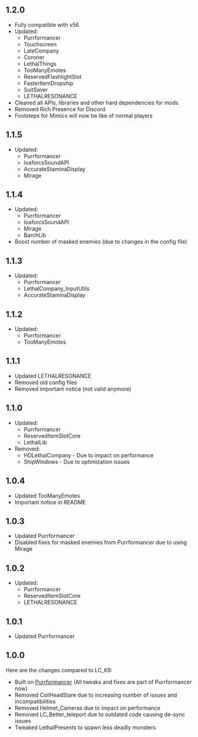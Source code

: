 ## 1.2.0
- Fully compatible with v56
- Updated:
    - Purrformancer
    - Touchscreen
    - LateCompany
    - Coroner
    - LethalThings
    - TooManyEmotes
    - ReservedFlashlightSlot
    - FasterItemDropship
    - SuitSaver
    - LETHALRESONANCE
- Cleaned all APIs, libraries and other hard dependencies for mods
- Removed Rich Presence for Discord
- Footsteps for Mimics will now be like of normal players

## 1.1.5
- Updated:
    - Purrformancer
    - loaforcsSoundAPI
    - AccurateStaminaDisplay
    - Mirage

## 1.1.4
- Updated:
    - Purrformancer
    - loaforcsSoundAPI
    - Mirage
    - BarchLib
- Boost number of masked enemies (due to changes in the config file)

## 1.1.3
- Updated:
    - Purrformancer
    - LethalCompany_InputUtils
    - AccurateStaminaDisplay

## 1.1.2
- Updated:
    - Purrformancer
    - TooManyEmotes

## 1.1.1
- Updated LETHALRESONANCE
- Removed old config files
- Removed important notice (not valid anymore)

## 1.1.0
- Updated:
    - Purrformancer
    - ReservedItemSlotCore
    - LethalLib
- Removed:
    - HDLethalCompany - Due to impact on performance
    - ShipWindows - Due to optimization issues

## 1.0.4
- Updated TooManyEmotes
- Important notice in README

## 1.0.3
- Updated Purrformancer
- Disabled fixes for masked enemies from Purrformancer due to using Mirage

## 1.0.2
- Updated:
    - Purrformancer
    - ReservedItemSlotCore
    - LETHALRESONANCE

## 1.0.1
- Updated Purrformancer

## 1.0.0

Here are the changes compared to LC_K8:

- Built on [Purrformancer](https://thunderstore.io/c/lethal-company/p/Netruitus/Purrformancer/) (All tweaks and fixes are part of Purrformancer now)
- Removed CoilHeadStare due to increasing number of issues and incompatibilities
- Removed Helmet_Cameras due to impact on performance
- Removed LC_Better_teleport due to outdated code causing de-sync issues
- Tweaked LethalPresents to spawn less deadly monsters
